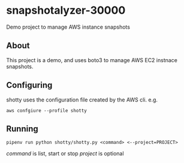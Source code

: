 # snapshotalyzer-30000
Demo project to manage AWS instance snapshots


## About

This project is a demo, and uses boto3 to manage AWS EC2 instnace snapshots.

## Configuring

shotty uses the configuration file created by the AWS cli. e.g.

`aws confgiure --profile shotty`

## Running

`pipenv run python shotty/shotty.py <command> <--project=PROJECT>`

*command* is list, start or stop
*project* is optional
